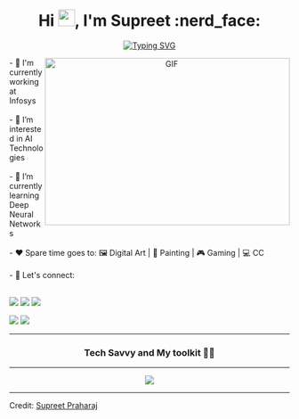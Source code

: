 <h1 align="center">Hi <img src="https://media.giphy.com/media/hvRJCLFzcasrR4ia7z/giphy.gif" width="30">, I'm Supreet :nerd_face:</h1>
<p align="center">
<a href="https://git.io/typing-svg" target="_blank"><img src="https://readme-typing-svg.demolab.com?font=Alkatra&size=22&pause=1000&color=00FFF5&center=true&width=650&lines=A+Data+Engineer%2C+Empowering+Solutions+through+Data+and+Tech;AI+Enthusiast%2C+Unleashing+Innovation+with+Artificial+Intelligence;Web+App+Fanatic%2C+Crafting+Dynamic+Online+Experiences+with+Fervor" alt="Typing SVG" /></a>
</p>
<a target="_blank" align="center">
  <img align="right" top="500" height="300" width="440" alt="GIF" src="https://media.giphy.com/media/SWoSkN6DxTszqIKEqv/giphy.gif">
</a>
- 🏬 I'm currently working at Infosys  
<br/>
<br/>
- 👀 I’m interested in AI Technologies
<br/>
<br/>
- 🌱 I’m currently learning Deep Neural Networks
<br/>
<br/>
- ❤️ Spare time goes to: 🖼️ Digital Art | 🎨 Painting | 🎮 Gaming | 💻 CC
<br/>
<br/>
- 🤙 Let's connect:
<br/>
<br/>
<p>
  <a href="https://www.linkedin.com/in/supreet-praharaj/" target="_blank"><img src="https://img.shields.io/badge/LinkedIn-0077B5?style=for-the-badge&logo=linkedin&logoColor=white"/></a>
  <a href="mailto:supreet.praharaj.pro+github@gmail.com" target="_blank"><img src="https://img.shields.io/badge/Gmail-D14836?style=for-the-badge&logo=gmail&logoColor=white"/></a> 
  <a href="https://www.instagram.com/ig_blaze.n.flame" target="_blank"><img src="https://img.shields.io/badge/Instagram-E4405F?style=for-the-badge&logo=instagram&logoColor=white"/></a>
<p/>
<p>
  <a href="https://www.hackerrank.com/Supreet_Praharaj" target="_blank"><img src="https://img.shields.io/badge/-Hackerrank-2EC866?style=for-the-badge&logo=HackerRank&logoColor=white"/></a>
  <a href="https://leetcode.com/supreet-praharaj/" target="_blank"><img src="https://img.shields.io/badge/-LeetCode-FFA116?style=for-the-badge&logo=LeetCode&logoColor=black"/></a>
</p>
<hr/>
<h3 align="center">Tech Savvy and My toolkit 🧑‍💻</h3>
<hr/>
<p align="center">
  <a href="https://skillicons.dev" target="_blank">
    <img src="https://skillicons.dev/icons?i=git,github,vscode,azure,aws,py,pytorch,java,spring,gradle,maven,jenkins,html,js,css,vite,angular,react,d3,redux,tailwind,bootstrap,materialui,firebase,md,postman,nodejs,ts&perline=14" />
  </a>
</p>
<hr/>

Credit: [Supreet Praharaj](https://github.com/spraharaj-projects)
<!---
spraharaj-projects/spraharaj-projects is a ✨ special ✨ repository because its `README.md` (this file) appears on your GitHub profile.
You can click the Preview link to take a look at your changes.
--->
